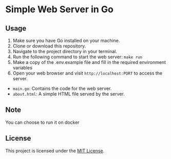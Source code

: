 # Simple Web Server in Go


## Usage

1. Make sure you have Go installed on your machine.
2. Clone or download this repository.
3. Navigate to the project directory in your terminal.
4. Run the following command to start the web server: ``` make run ```
5. Make a copy of the .env.example file and fill in the required environment variables
5. Open your web browser and visit `http://localhost:PORT` to access the server.

- `main.go`: Contains the code for the web server.
- `about.html`: A simple HTML file served by the server.
## Note 
You can choose to run it on docker 

## License

This project is licensed under the [MIT License](LICENSE).